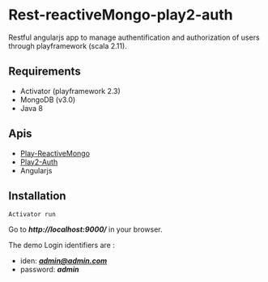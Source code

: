 # Rest-reactiveMongo-play2-auth
Restful angularjs app to manage authentification and authorization of users through playframework (scala 2.11).

Requirements 
------------------------------------------------------------
- Activator (playframework 2.3)
- MongoDB (v3.0)
- Java 8

Apis
------------------------------------------------------------
 - [Play-ReactiveMongo](https://github.com/ReactiveMongo/Play-ReactiveMongo)
 - [Play2-Auth](https://github.com/t2v/play2-auth)
 - Angularjs

Installation
-------------------
```
Activator run
```
 Go to ***http://localhost:9000/*** in your browser. 
 
 The demo Login identifiers are :
   - iden: ***admin@admin.com***
   - password: ***admin***
